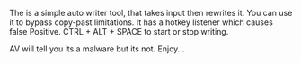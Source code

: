 The is a simple auto writer tool, that takes input then rewrites it.
You can use it to bypass copy-past limitations.
It has a hotkey listener which causes false Positive. 
CTRL + ALT + SPACE to start or stop writing.

AV will tell you its a malware but its not. 
Enjoy...
